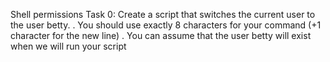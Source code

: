Shell permissions
Task 0:
	Create a script that switches the current user to the user betty.
	. You should use exactly 8 characters for your command (+1 character for the new line)
	. You can assume that the user betty will exist when we will run your script
